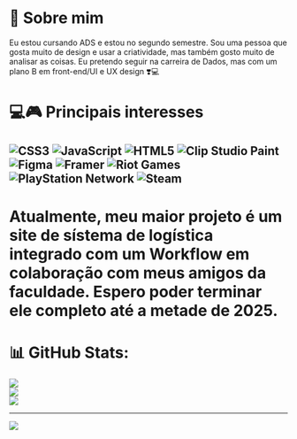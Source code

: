 # 💫 Sobre mim
Eu estou cursando ADS e estou no segundo semestre. Sou uma pessoa que gosta muito de design e usar a criatividade, mas também gosto muito de analisar as coisas.
Eu pretendo seguir na carreira de Dados, mas com um plano B em front-end/UI e UX design ❣️💻

# 💻🎮 Principais interesses
![CSS3](https://img.shields.io/badge/css3-%231572B6.svg?style=for-the-badge&logo=css3&logoColor=white) ![JavaScript](https://img.shields.io/badge/javascript-%23323330.svg?style=for-the-badge&logo=javascript&logoColor=%23F7DF1E) ![HTML5](https://img.shields.io/badge/html5-%23E34F26.svg?style=for-the-badge&logo=html5&logoColor=white) ![Clip Studio Paint](https://img.shields.io/badge/ClipStudioPaint-%23CFD3D3.svg?style=for-the-badge&logo=ClipStudioPaint&logoColor=white) ![Figma](https://img.shields.io/badge/figma-%23F24E1E.svg?style=for-the-badge&logo=figma&logoColor=white) ![Framer](https://img.shields.io/badge/Framer-black?style=for-the-badge&logo=framer&logoColor=blue) ![Riot Games](https://img.shields.io/badge/riotgames-D32936.svg?style=for-the-badge&logo=riotgames&logoColor=white) ![PlayStation Network](https://img.shields.io/badge/PSN-%230070D1.svg?style=for-the-badge&logo=Playstation&logoColor=white) ![Steam](https://img.shields.io/badge/steam-%23000000.svg?style=for-the-badge&logo=steam&logoColor=white)
--------------------------------
# Atualmente, meu maior projeto é um site de sístema de logística integrado com um Workflow em colaboração com meus amigos da faculdade. Espero poder terminar ele completo até a metade de 2025. 

# 📊 GitHub Stats:
![](https://github-readme-stats.vercel.app/api?username=mariiixr&theme=dark&hide_border=false&include_all_commits=false&count_private=false)<br/>
![](https://nirzak-streak-stats.vercel.app/?user=mariiixr&theme=dark&hide_border=false)<br/>
![](https://github-readme-stats.vercel.app/api/top-langs/?username=mariiixr&theme=dark&hide_border=false&include_all_commits=false&count_private=false&layout=compact)

---
[![](https://visitcount.itsvg.in/api?id=mariiixr&icon=0&color=0)](https://visitcount.itsvg.in)
